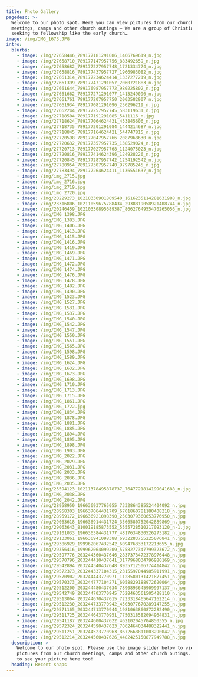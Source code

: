 ```yaml
---
title: Photo Gallery
pagedesc: >-
  Welcome to our photo spot. Here you can view pictures from our church
  meetings, camps and other church outings – We are a group of Christians
  seeking to fellowship like the early church…
image: /img/IMG_1673.JPG
intro:
  blurbs:
    - image: /img/27658446_789177181291086_1466769619_n.jpg
    - image: /img/27658710_789177147957756_883492659_n.jpg
    - image: /img/27658682_789177227957748_1721334774_n.jpg
    - image: /img/27658816_789177437957727_1966983082_n.jpg
    - image: /img/27661314_789177234624414_1337277219_n.jpg
    - image: /img/27661399_789177471291057_2060721883_n.jpg
    - image: /img/27661644_789176987957772_980225802_n.jpg
    - image: /img/27661662_789177271291077_1413249096_n.jpg
    - image: /img/27661761_789177207957750_2003582907_n.jpg
    - image: /img/27661934_789177081291096_256296219_n.jpg
    - image: /img/27662244_789177257957745_583119631_n.jpg
    - image: /img/27718504_789177191291085_5411116_n.jpg
    - image: /img/27718624_789177064624431_453845606_n.jpg
    - image: /img/27718735_789177201291084_1444214687_n.jpg
    - image: /img/27718845_789177164624421_544747815_n.jpg
    - image: /img/27720598_789177047957766_2087968630_n.jpg
    - image: /img/27720632_789177357957735_138529024_n.jpg
    - image: /img/27720713_789177027957768_1124075023_n.jpg
    - image: /img/27720816_789177414624396_124928226_n.jpg
    - image: /img/27720845_789177287957742_1254192542_n.jpg
    - image: /img/27780954_789177307957740_979785245_n.jpg
    - image: /img/27783494_789177264624411_1136551637_n.jpg
    - image: /img/img_2715.jpg
    - image: /img/img_2716.jpg
    - image: /img/img_2719.jpg
    - image: /img/img_2720.jpg
    - image: /img/20229273_10210330901809540_1616235114281631988_n.jpg
    - image: /img/23316806_10211059675788434_2938819058921408744_n.jpg
    - image: /img/20246459_10210330895689387_8662764955470265056_n.jpg
    - image: /img/IMG_1398.JPG
    - image: /img/IMG_1383.JPG
    - image: /img/IMG_1406.JPG
    - image: /img/IMG_1413.JPG
    - image: /img/IMG_1415.JPG
    - image: /img/IMG_1416.JPG
    - image: /img/IMG_1419.JPG
    - image: /img/IMG_1469.JPG
    - image: /img/IMG_1471.JPG
    - image: /img/IMG_1472.JPG
    - image: /img/IMG_1474.JPG
    - image: /img/IMG_1476.JPG
    - image: /img/IMG_1478.JPG
    - image: /img/IMG_1482.JPG
    - image: /img/IMG_1490.JPG
    - image: /img/IMG_1523.JPG
    - image: /img/IMG_1527.JPG
    - image: /img/IMG_1531.JPG
    - image: /img/IMG_1537.JPG
    - image: /img/IMG_1540.JPG
    - image: /img/IMG_1542.JPG
    - image: /img/IMG_1547.JPG
    - image: /img/IMG_1550.JPG
    - image: /img/IMG_1551.JPG
    - image: /img/IMG_1565.JPG
    - image: /img/IMG_1598.JPG
    - image: /img/IMG_1589.JPG
    - image: /img/IMG_1624.JPG
    - image: /img/IMG_1632.JPG
    - image: /img/IMG_1673.JPG
    - image: /img/IMG_1698.JPG
    - image: /img/IMG_1710.JPG
    - image: /img/IMG_1713.JPG
    - image: /img/IMG_1715.JPG
    - image: /img/IMG_1861.JPG
    - image: /img/IMG_1722.jpg
    - image: /img/IMG_1834.JPG
    - image: /img/IMG_1878.JPG
    - image: /img/IMG_1881.JPG
    - image: /img/IMG_1885.JPG
    - image: /img/IMG_1894.JPG
    - image: /img/IMG_1895.JPG
    - image: /img/IMG_1898.JPG
    - image: /img/IMG_1903.JPG
    - image: /img/IMG_2022.JPG
    - image: /img/IMG_2029.JPG
    - image: /img/IMG_2031.JPG
    - image: /img/IMG_2033.JPG
    - image: /img/IMG_2036.JPG
    - image: /img/IMG_2035.JPG
    - image: /img/25594123_10211378495878737_7647721814199041688_n.jpg
    - image: /img/IMG_2038.JPG
    - image: /img/IMG_2042.JPG
    - image: /img/28958950_196636937765055_7332864385524404092_n.jpg
    - image: /img/28958303_196637064431709_6701860781180408218_n.jpg
    - image: /img/28959172_196636921098390_2503079360653776950_n.jpg
    - image: /img/29063618_196636914431724_3566580752042889869_n.jpg
    - image: /img/29063643_810019185873552_5555728510217093120_n-1.jpg
    - image: /img/29101033_196636384431777_4817634830526273182_n.jpg
    - image: /img/29133061_196636941098388_6932283755225076841_n.jpg
    - image: /img/29386929_199962067432542_609476333172213655_n.jpg
    - image: /img/29356416_199962064099209_5758277347799323672_n.jpg
    - image: /img/29597776_203244360437646_2837373472378976448_n.jpg
    - image: /img/29570796_203244410437641_3177968034796980169_n.jpg
    - image: /img/29542894_203244340437648_8935712506774414842_n.jpg
    - image: /img/29572373_203244337104315_2315597044985911991_n.jpg
    - image: /img/29570902_203244443770971_1128580131421877451_n.jpg
    - image: /img/29570373_203244777104271_6058829188972620064_n.jpg
    - image: /img/29512200_203244480437634_7890893645909997137_n.jpg
    - image: /img/29542749_203244703770945_7528463561505428110_n.jpg
    - image: /img/29513064_203244670437615_7223318465647162214_n.jpg
    - image: /img/29512230_203244733770942_4503077670289147255_n.jpg
    - image: /img/29571165_203244713770944_1981063860872282490_n.jpg
    - image: /img/29511725_203244643770951_7750318582094964831_n.jpg
    - image: /img/29541187_203244600437622_462102045704850355_n.jpg
    - image: /img/29572324_203244590437623_7062464034488322441_n.jpg
    - image: /img/29511251_203244523770963_8672668811003290042_n.jpg
    - image: /img/29512214_203244560437626_4482425150877949788_n.jpg
  description: >-
    Welcome to our photo spot. Please use the image slider below to view
    pictures from our church meetings, camps and other church outings. We hope
    to see your picture here too!
  heading: Recent snaps
---
```


